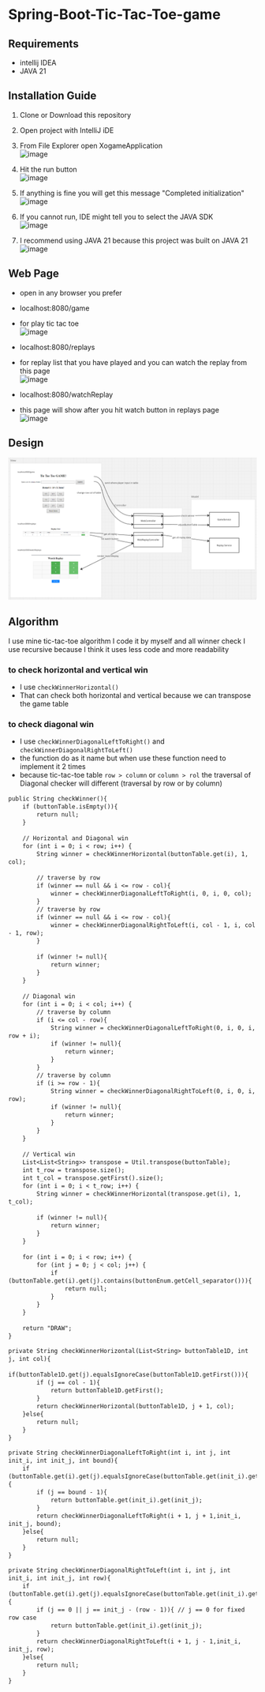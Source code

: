 # Spring-Boot-Tic-Tac-Toe-game
## Requirements
- intellij IDEA
- JAVA 21

## Installation Guide
1. Clone or Download this repository
2. Open project with IntelliJ iDE
3. From File Explorer open XogameApplication <br />
![image](https://github.com/user-attachments/assets/2405be50-4d6b-4b10-89ff-b2445a7cd867)

4. Hit the run button <br />
![image](https://github.com/user-attachments/assets/0385a1eb-af1e-4d24-894a-912296a57ad2)

5. If anything is fine you will get this message "Completed initialization" <br />
![image](https://github.com/user-attachments/assets/2673530a-1c0f-4006-8768-898d4b1b0490)

6. If you cannot run, IDE might tell you to select the JAVA SDK <br />
![image](https://github.com/user-attachments/assets/ec9c19ec-7ad6-40d7-9cd4-37fb50949ebf)

8. I recommend using JAVA 21 because this project was built on JAVA 21 <br />
![image](https://github.com/user-attachments/assets/61f21418-82e3-4249-9f89-83c4c5aa76fb)



## Web Page
- open in any browser you prefer
- localhost:8080/game
- for play tic tac toe <br />
![image](https://github.com/user-attachments/assets/787ba14a-7f8b-4741-9290-345718c0e9cc)

- localhost:8080/replays
- for replay list that you have played and you can watch the replay from this page <br />
![image](https://github.com/user-attachments/assets/e7853b67-e834-4ecc-8e19-d6fd575e1abc)

- localhost:8080/watchReplay
- this page will show after you hit watch button in replays page <br />
![image](https://github.com/user-attachments/assets/efa8ffe1-c3c6-4a93-806b-ce48a5e9f94c)

## Design
![img.png](img.png)

## Algorithm
I use mine tic-tac-toe algorithm I code it by myself
and all winner check I use recursive because I think it uses less code and more readability
### to check horizontal and vertical win
- I use `checkWinnerHorizontal()`
- That can check both horizontal and vertical because we can transpose the game table

### to check diagonal win
- I use `checkWinnerDiagonalLeftToRight()` and `checkWinnerDiagonalRightToLeft()`
- the function do as it name but when use these function need to implement it 2 times
- because tic-tac-toe table `row > column` or `column > rol` the traversal of Diagonal checker will different (traversal by row or by column)


```
public String checkWinner(){
    if (buttonTable.isEmpty()){
        return null;
    }

    // Horizontal and Diagonal win
    for (int i = 0; i < row; i++) {
        String winner = checkWinnerHorizontal(buttonTable.get(i), 1, col);

        // traverse by row
        if (winner == null && i <= row - col){
            winner = checkWinnerDiagonalLeftToRight(i, 0, i, 0, col);
        }
        // traverse by row
        if (winner == null && i <= row - col){
            winner = checkWinnerDiagonalRightToLeft(i, col - 1, i, col - 1, row);
        }

        if (winner != null){
            return winner;
        }
    }

    // Diagonal win
    for (int i = 0; i < col; i++) {
        // traverse by column
        if (i <= col - row){
            String winner = checkWinnerDiagonalLeftToRight(0, i, 0, i, row + i);
            if (winner != null){
                return winner;
            }
        }
        // traverse by column
        if (i >= row - 1){
            String winner = checkWinnerDiagonalRightToLeft(0, i, 0, i, row);
            if (winner != null){
                return winner;
            }
        }
    }

    // Vertical win
    List<List<String>> transpose = Util.transpose(buttonTable);
    int t_row = transpose.size();
    int t_col = transpose.getFirst().size();
    for (int i = 0; i < t_row; i++) {
        String winner = checkWinnerHorizontal(transpose.get(i), 1, t_col);

        if (winner != null){
            return winner;
        }
    }

    for (int i = 0; i < row; i++) {
        for (int j = 0; j < col; j++) {
            if (buttonTable.get(i).get(j).contains(buttonEnum.getCell_separator())){
                return null;
            }
        }
    }

    return "DRAW";
}
```

```
private String checkWinnerHorizontal(List<String> buttonTable1D, int j, int col){
    if(buttonTable1D.get(j).equalsIgnoreCase(buttonTable1D.getFirst())){
        if (j == col - 1){
            return buttonTable1D.getFirst();
        }
        return checkWinnerHorizontal(buttonTable1D, j + 1, col);
    }else{
        return null;
    }
}
```

```
private String checkWinnerDiagonalLeftToRight(int i, int j, int init_i, int init_j, int bound){
    if (buttonTable.get(i).get(j).equalsIgnoreCase(buttonTable.get(init_i).get(init_j))){
        if (j == bound - 1){
            return buttonTable.get(init_i).get(init_j);
        }
        return checkWinnerDiagonalLeftToRight(i + 1, j + 1,init_i, init_j, bound);
    }else{
        return null;
    }
}
```

```
private String checkWinnerDiagonalRightToLeft(int i, int j, int init_i, int init_j, int row){
    if (buttonTable.get(i).get(j).equalsIgnoreCase(buttonTable.get(init_i).get(init_j))){
        if (j == 0 || j == init_j - (row - 1)){ // j == 0 for fixed row case
            return buttonTable.get(init_i).get(init_j);
        }
        return checkWinnerDiagonalRightToLeft(i + 1, j - 1,init_i, init_j, row);
    }else{
        return null;
    }
}
```
